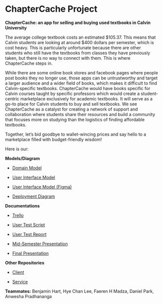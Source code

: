 # ChapterCache Project

**ChapterCache: an app for selling and buying used textbooks in Calvin University**

The average college textbook costs an estimated $105.37. This means that Calvin students are looking at around $400 dollars per semester, which is cost heavy.  This is particularly unfortunate because there are other students who still have the textbooks from classes they have previously taken, but there is no way to connect with them. This is where ChapterCache steps in.

While there are some online book stores and facebook pages where people post books they no longer use, those apps can be untrustworthy and target a larger audience and a wider field of books, which makes it difficult to find Calvin-specific textbooks. ChapterCache would have books specific for Calvin courses taught by specific professors which would create a student-centric marketplace exclusively for academic textbooks. It will serve as a go-to place for Calvin students to buy and sell textbooks. We see ChapterCache as a catalyst for creating a network of support and collaboration where students share their resources and build a community that focuses more on studying than the logistics of finding affordable textbooks. 

Together, let’s bid goodbye to wallet-wincing prices and say hello to a marketplace filled with budget-friendly wisdom!

Here is our:

**Models/Diagram**
- [Domain Model](https://github.com/calvin-cs262-fall2023-teamG/Project/blob/main/images/Domain%20Model.png)

- [User Interface Model](https://github.com/calvin-cs262-fall2023-teamG/Project/blob/main/images/UI%20Model.png)

- [User Interface Model (Figma)](https://www.figma.com/file/3ER62jiZpUtHMRjWnH2H6i/UI-Model?type=whiteboard&node-id=0-1&t=D1fxS6d45IBOtoCs-0)

- [Deployment Diagram](https://github.com/calvin-cs262-fall2023-teamG/Project/blob/main/images/Deployment%20Diagram.png)

**Documentations**
- [Trello](https://trello.com/b/ONBkWuzC/cs262g-the-chapter-cachers)

- [User Test Script](https://github.com/calvin-cs262-fall2023-teamG/Project/blob/main/documents/User%20Test%20Script.pdf)

- [User Test Report](https://github.com/calvin-cs262-fall2023-teamG/Project/blob/main/documents/User%20Test%20Report.pdf)

- [Mid-Semester Presentation]()

- [Final Presentation]()

**Other Repositories**
- [Client](https://github.com/calvin-cs262-fall2023-teamG/Client)

- [Service](https://github.com/calvin-cs262-fall2023-teamG/Service)


**Teammates:**
Benjamin Hart, Hye Chan Lee, Faeren H Madza, Daniel Park, Anwesha Pradhananga
